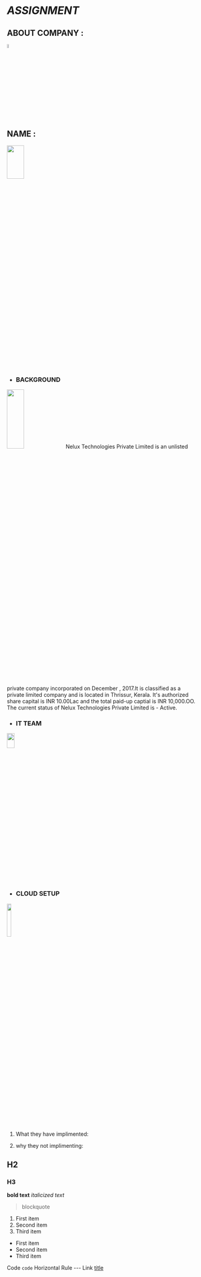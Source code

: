 # *ASSIGNMENT*

## **ABOUT COMPANY** : 
<img src="https://clipground.com/images/about-me-icon-png-2.png" width=10% height=5%>


## **NAME** :
<img src="https://th.bing.com/th/id/OIP.Wlp7lN0BBU6CgUlDCHEejAHaB1?pid=ImgDet&rs=1" width=30% height=15%>


- ### **BACKGROUND**
<img src="https://freelancinghacks.com/wp-content/uploads/2020/06/send-proposal-640x384.jpg" width=30% height=20%>
Nelux Technologies Private Limited is an unlisted private company incorporated on December , 2017.It is classified as a private limited company and is located in Thrissur, Kerala. It's authorized share capital is INR 10.00Lac and the total paid-up captial is INR 10,000.OO. The current status of Nelux Technologies Private Limited is - Active.



- ### **IT TEAM**
<img src="https://th.bing.com/th/id/OIP.7rIkEy5rr372aqu1QFvlXgHaHa?pid=ImgDet&rs=1" width=20% height=10%>


- ### **CLOUD SETUP**
<img src="https://th.bing.com/th/id/OIP.s5Oey95K1Q4ENmW-wYo0zwHaHa?pid=ImgDet&rs=1" width=15% height=15%>



1. What they have implimented:

2. why they not implimenting:



## H2
### H3

**bold text**
*italicized text*

> blockquote

1. First item
2. Second item
3. Third item

- First item
- Second item
- Third item

Code	`code`
Horizontal Rule	---
Link	[title](https://www.example.com)